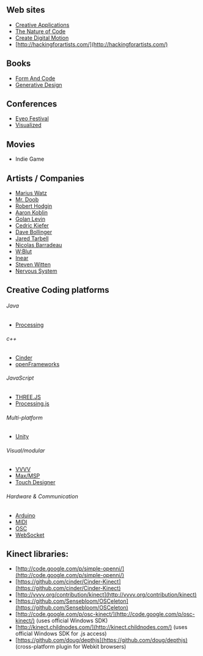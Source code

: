 Web sites
------------------
* [Creative Applications](http://www.creativeapplications.net/)
* [The Nature of Code](http://natureofcode.com/book/)
* [Create Digital Motion](http://createdigitalmotion.com/)
* [http://hackingforartists.com/](http://hackingforartists.com/)

Books
------------------
* [Form And Code](http://formandcode.com/)
* [Generative Design](http://www.generative-gestaltung.de/)

Conferences
------------------
* [Eyeo Festival](http://eyeofestival.com/)
* [Visualized](http://visualized.com/)

Movies
------------------
* Indie Game


Artists / Companies
------------------
* [Marius Watz](http://mariuswatz.com/)
* [Mr. Doob](http://mrdoob.com/)
* [Robert Hodgin](http://roberthodgin.com/)
* [Aaron Koblin](http://www.aaronkoblin.com/)
* [Golan Levin](http://flong.com/)
* [Cedric Kiefer](http://www.onformative.com/)
* [Dave Bollinger](http://www.flickr.com/photos/davebollinger/)
* [Jared Tarbell](http://www.complexification.net/gallery/)
* [Nicolas Barradeau](http://en.nicoptere.net/)
* [W:Blut](http://www.wblut.com/constructionsite/)
* [Inear](http://www.inear.se/)
* [Steven Witten](http://acko.net/)
* [Nervous System](http://n-e-r-v-o-u-s.com/)


Creative Coding platforms 
------------------
###### Java
* [Processing](http://processing.org)

###### c++
* [Cinder](http://libcinder.org/)
* [openFrameworks](http://www.openframeworks.cc/)

###### JavaScript
* [THREE.JS](http://www.openframeworks.cc/)
* [Processing.js](http://processingjs.org)

###### Multi-platform
* [Unity](http://unity3d.com/)

###### Visual/modular 
* [VVVV](http://vvvv.org)
* [Max/MSP](http://cycling74.com/products/max/)
* [Touch Designer](http://www.derivative.ca/)

###### Hardware & Communication
* [Arduino](http://www.arduino.cc/)
* [MIDI](http://en.wikipedia.org/wiki/MIDI)
* [OSC](http://en.wikipedia.org/wiki/Open_Sound_Control)
* [WebSocket](http://en.wikipedia.org/wiki/WebSocket)


Kinect libraries:
------------------
* [http://code.google.com/p/simple-openni/](http://code.google.com/p/simple-openni/)
* [https://github.com/cinder/Cinder-Kinect](https://github.com/cinder/Cinder-Kinect)
* [http://vvvv.org/contribution/kinect](http://vvvv.org/contribution/kinect)
* [https://github.com/Sensebloom/OSCeleton](https://github.com/Sensebloom/OSCeleton)
* [http://code.google.com/p/osc-kinect/](http://code.google.com/p/osc-kinect/) (uses official Windows SDK)
* [http://kinect.childnodes.com/](http://kinect.childnodes.com/) (uses official Windows SDK for .js access)
* [https://github.com/doug/depthjs](https://github.com/doug/depthjs) (cross-platform plugin for Webkit browsers)
